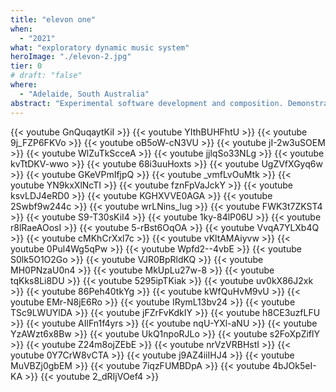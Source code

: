 ```yaml
---
title: "elevon one"
when: 
  - "2021"
what: "exploratory dynamic music system"
heroImage: "./elevon-2.jpg"
tier: 0
# draft: "false"
where:
  - "Adelaide, South Australia"
abstract: "Experimental software development and composition. Demonstrates bop- a dynamic music toolkit for pure data. Music generated by skateboard motion data." 
---
```

{{< youtube GnQuqaytKiI >}}
{{< youtube YIthBUHFhtU >}}
{{< youtube 9j_FZP6FKVo >}}
{{< youtube oB5oW-cN3VU >}}
{{< youtube jI-2w3uSOEM >}}
{{< youtube WlZuTkScceA >}}
{{< youtube jjlqSo33NLg >}}
{{< youtube kvTtDKV-wwo >}}
{{< youtube 68i3uuHoxts >}}
{{< youtube UgZVfXGyq6w >}}
{{< youtube GKeVPmIfjpQ >}}
{{< youtube _vmfLvOuMtk >}}
{{< youtube YN9kxXlNcTI >}}
{{< youtube fznFpVaJckY >}}
{{< youtube ksvLDJ4eRD0 >}}
{{< youtube KGHXVVE0AGA >}}
{{< youtube 2Swbf9w244c >}}
{{< youtube wrLNins_lug >}}
{{< youtube FWK3t7ZKST4 >}}
{{< youtube S9-T30sKiI4 >}}
{{< youtube 1ky-84lP06U >}}
{{< youtube r8lRaeAOosI >}}
{{< youtube 5-rBst6OqOA >}}
{{< youtube VvqA7YLXb4Q >}}
{{< youtube cMKhCrXxl7c >}}
{{< youtube vKltAMAiyvw >}}
{{< youtube 0Pul4Wg5qPw >}}
{{< youtube Wpfd2--4vbE >}}
{{< youtube S0lk5O1O2Go >}}
{{< youtube VJR0BpRldKQ >}}
{{< youtube MH0PNzaU0n4 >}}
{{< youtube MkUpLu27w-8 >}}
{{< youtube tqKks8Li8DU >}}
{{< youtube 5295ipTKiak >}}
{{< youtube uv0kX86J2xk >}}
{{< youtube 86Peh40tkYg >}}
{{< youtube kWfQuHvM9vU >}}
{{< youtube EMr-N8jE6Ro >}}
{{< youtube IRymL13bv24 >}}
{{< youtube TSc9LWUYlDA >}}
{{< youtube jFZrFvKdkIY >}}
{{< youtube h8CE3uzfLFU >}}
{{< youtube AIlFn1f4yrs >}}
{{< youtube nqU-YXl-aNU >}}
{{< youtube YzAWzt6x8Bw >}}
{{< youtube UkQ1npoRJLo >}}
{{< youtube s2FoXpZiflY >}}
{{< youtube Z24m8ojZEbE >}}
{{< youtube nrVzVRBHstI >}}
{{< youtube 0Y7CrW8vCTA >}}
{{< youtube j9AZ4iiIHJ4 >}}
{{< youtube MuVBZj0gbEM >}}
{{< youtube 7iqzFUMBDpA >}}
{{< youtube 4bJOk5eI-KA >}}
{{< youtube 2_dRIjVOef4 >}}
